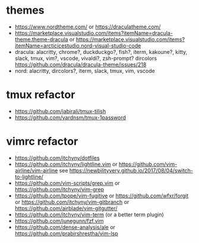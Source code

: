 # themes
* https://www.nordtheme.com/
    or https://draculatheme.com/
* https://marketplace.visualstudio.com/items?itemName=dracula-theme.theme-dracula
    or https://marketplace.visualstudio.com/items?itemName=arcticicestudio.nord-visual-studio-code
* dracula: alacritty, chrome?, duckduckgo?, fish?, iterm, kakoune?, kitty, slack, tmux, vim?, vscode, vivaldi?, zsh-prompt?
 dircolors https://github.com/dracula/dracula-theme/issues/218
* nord: alacritty, dircolors?, iterm, slack, tmux, vim, vscode

# tmux refactor
* https://github.com/jabirali/tmux-tilish
* https://github.com/yardnsm/tmux-1password

# vimrc refactor
* https://github.com/itchyny/dotfiles
* https://github.com/itchyny/lightline.vim 
    or https://github.com/vim-airline/vim-airline 
  see https://newbilityvery.github.io/2017/08/04/switch-to-lightline/
* https://github.com/vim-scripts/grep.vim
    or https://github.com/itchyny/vim-grep
* https://github.com/tpope/vim-fugitive
    or https://github.com/wfxr/forgit
    or https://github.com/itchyny/vim-gitbranch
    or https://github.com/airblade/vim-gitgutter/
* https://github.com/itchyny/vim-term (or a better term plugin)
* https://github.com/junegunn/fzf.vim
* https://github.com/dense-analysis/ale
    or https://github.com/prabirshrestha/vim-lsp
